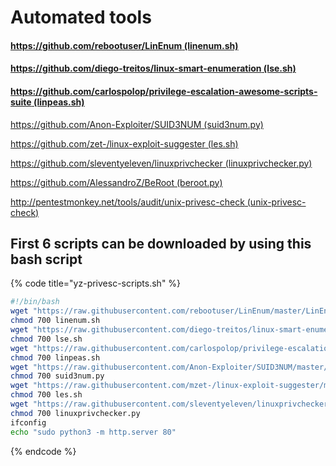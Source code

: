 # Automated tools

#### [https://github.com/rebootuser/LinEnum \(linenum.sh\)](https://github.com/rebootuser/LinEnum)

#### [https://github.com/diego-treitos/linux-smart-enumeration \(lse.sh\)](https://github.com/diego-treitos/linux-smart-enumeration)

#### [https://github.com/carlospolop/privilege-escalation-awesome-scripts-suite \(linpeas.sh\)](https://github.com/carlospolop/privilege-escalation-awesome-scripts-suite)

[https://github.com/Anon-Exploiter/SUID3NUM \(suid3num.py\)](https://github.com/Anon-Exploiter/SUID3NUM)

[https://github.com/zet-/linux-exploit-suggester \(les.sh\)](https://github.com/mzet-/linux-exploit-suggester)

[https://github.com/sleventyeleven/linuxprivchecker \(linuxprivchecker.py\)](https://github.com/sleventyeleven/linuxprivchecker)

[https://github.com/AlessandroZ/BeRoot \(beroot.py\)](https://github.com/AlessandroZ/BeRoot)

[http://pentestmonkey.net/tools/audit/unix-privesc-check \(unix-privesc-check\)](http://pentestmonkey.net/tools/audit/unix-privesc-check)

## First 6 scripts can be downloaded by using this bash script

{% code title="yz-privesc-scripts.sh" %}
```bash
#!/bin/bash
wget "https://raw.githubusercontent.com/rebootuser/LinEnum/master/LinEnum.sh" -O linenum.sh
chmod 700 linenum.sh
wget "https://raw.githubusercontent.com/diego-treitos/linux-smart-enumeration/master/lse.sh" -O lse.sh
chmod 700 lse.sh
wget "https://raw.githubusercontent.com/carlospolop/privilege-escalation-awesome-scripts-suite/master/linPEAS/linpeas.sh" -O linpeas.sh
chmod 700 linpeas.sh
wget "https://raw.githubusercontent.com/Anon-Exploiter/SUID3NUM/master/suid3num.py" -O suid3num.py
chmod 700 suid3num.py
wget "https://raw.githubusercontent.com/mzet-/linux-exploit-suggester/master/linux-exploit-suggester.sh" -O les.sh
chmod 700 les.sh
wget "https://raw.githubusercontent.com/sleventyeleven/linuxprivchecker/master/linuxprivchecker.py" -O linuxprivchecker.py
chmod 700 linuxprivchecker.py
ifconfig
echo "sudo python3 -m http.server 80"
```
{% endcode %}

